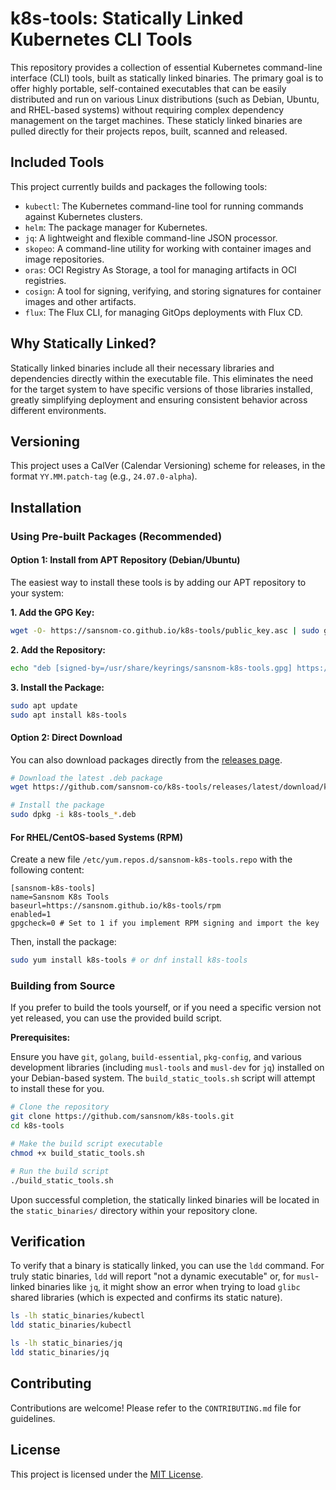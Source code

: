 # k8s-tools: Statically Linked Kubernetes CLI Tools

This repository provides a collection of essential Kubernetes command-line interface (CLI) tools, built as statically linked binaries. The primary goal is to offer highly portable, self-contained executables that can be easily distributed and run on various Linux distributions (such as Debian, Ubuntu, and RHEL-based systems) without requiring complex dependency management on the target machines.  These staticly linked binaries are pulled directly for their projects repos, built, scanned and released.

## Included Tools

This project currently builds and packages the following tools:

*   `kubectl`: The Kubernetes command-line tool for running commands against Kubernetes clusters.
*   `helm`: The package manager for Kubernetes.
*   `jq`: A lightweight and flexible command-line JSON processor.
*   `skopeo`: A command-line utility for working with container images and image repositories.
*   `oras`: OCI Registry As Storage, a tool for managing artifacts in OCI registries.
*   `cosign`: A tool for signing, verifying, and storing signatures for container images and other artifacts.
*   `flux`: The Flux CLI, for managing GitOps deployments with Flux CD.

## Why Statically Linked?

Statically linked binaries include all their necessary libraries and dependencies directly within the executable file. This eliminates the need for the target system to have specific versions of those libraries installed, greatly simplifying deployment and ensuring consistent behavior across different environments.

## Versioning

This project uses a CalVer (Calendar Versioning) scheme for releases, in the format `YY.MM.patch-tag` (e.g., `24.07.0-alpha`).

## Installation

### Using Pre-built Packages (Recommended)

#### Option 1: Install from APT Repository (Debian/Ubuntu)

The easiest way to install these tools is by adding our APT repository to your system:

**1. Add the GPG Key:**

```bash
wget -O- https://sansnom-co.github.io/k8s-tools/public_key.asc | sudo gpg --dearmor -o /usr/share/keyrings/sansnom-k8s-tools.gpg
```

**2. Add the Repository:**

```bash
echo "deb [signed-by=/usr/share/keyrings/sansnom-k8s-tools.gpg] https://sansnom-co.github.io/k8s-tools stable main" | sudo tee /etc/apt/sources.list.d/sansnom-k8s-tools.list
```

**3. Install the Package:**

```bash
sudo apt update
sudo apt install k8s-tools
```

#### Option 2: Direct Download

You can also download packages directly from the [releases page](https://github.com/sansnom-co/k8s-tools/releases).

```bash
# Download the latest .deb package
wget https://github.com/sansnom-co/k8s-tools/releases/latest/download/k8s-tools_*.deb

# Install the package
sudo dpkg -i k8s-tools_*.deb
```

#### For RHEL/CentOS-based Systems (RPM)

Create a new file `/etc/yum.repos.d/sansnom-k8s-tools.repo` with the following content:

```
[sansnom-k8s-tools]
name=Sansnom K8s Tools
baseurl=https://sansnom.github.io/k8s-tools/rpm
enabled=1
gpgcheck=0 # Set to 1 if you implement RPM signing and import the key
```

Then, install the package:

```bash
sudo yum install k8s-tools # or dnf install k8s-tools
```

### Building from Source

If you prefer to build the tools yourself, or if you need a specific version not yet released, you can use the provided build script.

**Prerequisites:**

Ensure you have `git`, `golang`, `build-essential`, `pkg-config`, and various development libraries (including `musl-tools` and `musl-dev` for `jq`) installed on your Debian-based system. The `build_static_tools.sh` script will attempt to install these for you.

```bash
# Clone the repository
git clone https://github.com/sansnom/k8s-tools.git
cd k8s-tools

# Make the build script executable
chmod +x build_static_tools.sh

# Run the build script
./build_static_tools.sh
```

Upon successful completion, the statically linked binaries will be located in the `static_binaries/` directory within your repository clone.

## Verification

To verify that a binary is statically linked, you can use the `ldd` command. For truly static binaries, `ldd` will report "not a dynamic executable" or, for `musl`-linked binaries like `jq`, it might show an error when trying to load `glibc` shared libraries (which is expected and confirms its static nature).

```bash
ls -lh static_binaries/kubectl
ldd static_binaries/kubectl

ls -lh static_binaries/jq
ldd static_binaries/jq
```

## Contributing

Contributions are welcome! Please refer to the `CONTRIBUTING.md` file for guidelines.

## License

This project is licensed under the [MIT License](LICENSE).

